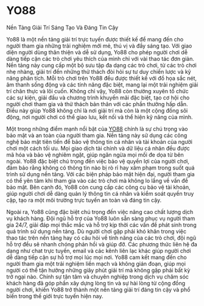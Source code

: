 # YO88

Nền Tảng Giải Trí Sáng Tạo Và Đáng Tin Cậy

Yo88 là một nền tảng giải trí trực tuyến được thiết kế để mang đến cho người tham gia những trải nghiệm mới mẻ, thú vị và đầy sáng tạo. Với giao diện người dùng thân thiện và dễ sử dụng, Yo88 cho phép người chơi dễ dàng tiếp cận các trò chơi yêu thích của mình chỉ với vài thao tác đơn giản. Nền tảng này cung cấp một bộ sưu tập đa dạng các trò chơi, từ các trò chơi nhẹ nhàng, giải trí đến những thử thách đòi hỏi sự tư duy chiến lược và kỹ năng phân tích. Mỗi trò chơi trên Yo88 đều được thiết kế với đồ họa sắc nét, âm thanh sống động và các tính năng đặc biệt, mang lại một trải nghiệm giải trí chân thực và lôi cuốn. Không chỉ vậy, Yo88 còn thường xuyên tổ chức các sự kiện, giải đấu và chương trình khuyến mãi đặc biệt, tạo cơ hội cho người chơi tham gia và thử thách bản thân với các phần thưởng hấp dẫn. Điều này giúp Yo88 không chỉ là nơi giải trí mà còn là một cộng đồng sôi động, nơi người chơi có thể giao lưu, kết nối và thể hiện kỹ năng của mình.

Một trong những điểm mạnh nổi bật của <a href="https://yo88-vn.com">YO88</a>  chính là sự chú trọng vào bảo mật và an toàn của người tham gia. Nền tảng này sử dụng các công nghệ bảo mật tiên tiến để bảo vệ thông tin cá nhân và tài khoản của người chơi một cách tối ưu. Mọi giao dịch tài chính và dữ liệu cá nhân đều được mã hóa và bảo vệ nghiêm ngặt, giúp ngăn ngừa mọi mối đe dọa từ bên ngoài. Yo88 đặc biệt chú trọng đến việc bảo vệ quyền lợi của người chơi, đảm bảo rằng không có thông tin nào bị rò rỉ hay xâm phạm trong suốt quá trình sử dụng nền tảng. Với các biện pháp bảo mật hiện đại, người tham gia có thể yên tâm khi tham gia vào các trò chơi mà không lo lắng về vấn đề bảo mật. Bên cạnh đó, Yo88 còn cung cấp các công cụ bảo vệ tài khoản, giúp người chơi dễ dàng quản lý thông tin cá nhân và kiểm soát quyền truy cập, tạo ra một môi trường trực tuyến an toàn và đáng tin cậy.

Ngoài ra, Yo88 cũng đặc biệt chú trọng đến việc nâng cao chất lượng dịch vụ khách hàng. Đội ngũ hỗ trợ của Yo88 luôn sẵn sàng phục vụ người tham gia 24/7, giải đáp mọi thắc mắc và hỗ trợ kịp thời các vấn đề phát sinh trong quá trình sử dụng nền tảng. Dù người chơi gặp phải khó khăn trong việc thao tác trên nền tảng hay có câu hỏi về tính năng của các trò chơi, đội ngũ hỗ trợ đều sẽ nhanh chóng phản hồi và giúp đỡ. Các phương thức liên hệ đa dạng như chat trực tuyến, email và các kênh liên lạc khác giúp người chơi dễ dàng tiếp cận sự hỗ trợ mọi lúc mọi nơi. Yo88 cam kết mang đến cho người tham gia một trải nghiệm liền mạch và không gián đoạn, giúp mọi người có thể tận hưởng những giây phút giải trí mà không gặp phải bất kỳ trở ngại nào. Chính sự tận tâm và chuyên nghiệp trong dịch vụ chăm sóc khách hàng đã góp phần xây dựng lòng tin và sự hài lòng từ cộng đồng người chơi, khiến Yo88 trở thành một nền tảng giải trí đáng tin cậy và phổ biến trong thế giới trực tuyến hiện nay.
